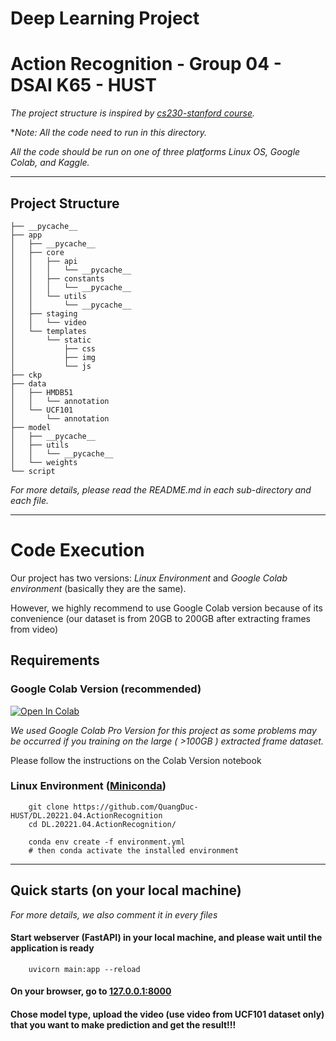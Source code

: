 # Deep Learning Project
# Action Recognition - Group 04 - DSAI K65 - HUST 
*The project structure is inspired by [cs230-stanford course](https://github.com/cs230-stanford/cs230-code-examples).*

**Note: All the code need to run in this directory.* 

*All the code should be run on one of three platforms Linux OS, Google Colab, and Kaggle.*

---
## Project Structure 

```
├── __pycache__
├── app
│   ├── __pycache__
│   ├── core
│   │   ├── api
│   │   │   └── __pycache__
│   │   ├── constants
│   │   │   └── __pycache__
│   │   └── utils
│   │       └── __pycache__
│   ├── staging
│   │   └── video
│   └── templates
│       └── static
│           ├── css
│           ├── img
│           └── js
├── ckp
├── data
│   ├── HMDB51
│   │   └── annotation
│   └── UCF101
│       └── annotation
├── model
│   ├── __pycache__
│   ├── utils
│   │   └── __pycache__
│   └── weights
└── script
```
*For more details, please read the README.md in each sub-directory and each file.*

---
# Code Execution   
Our project has two versions: *Linux Environment* and *Google Colab environment* (basically they are the same). 

However, we highly recommend to use Google Colab version because of its convenience (our dataset is from 20GB to 200GB after extracting frames from video)

## Requirements
### Google Colab Version (recommended)

[![Open In Colab](https://colab.research.google.com/assets/colab-badge.svg)](https://colab.research.google.com/drive/1Cm7VICYWw32mVDEAEXYDsUQHrw3TlKfN?usp=sharing)

*We used Google Colab Pro Version for this project as some problems may be occurred if you training on the large ( >100GB ) extracted frame dataset.*

Please follow the instructions on the Colab Version notebook
### Linux Environment ([Miniconda](https://docs.conda.io/en/latest/miniconda.html))
```
    git clone https://github.com/QuangDuc-HUST/DL.20221.04.ActionRecognition
    cd DL.20221.04.ActionRecognition/

    conda env create -f environment.yml
    # then conda activate the installed environment
```
---


## Quick starts (on your local machine)
*For more details, we also comment it in every files*


#### Start webserver (FastAPI) in your local machine, and please wait until the application is ready
```
    uvicorn main:app --reload
```

#### On your browser, go to <a href="http://127.0.0.1:8000" class="external-link" target="_blank">127.0.0.1:8000</a>

#### Chose model type, upload the video (use video from UCF101 dataset only) that you want to make prediction and get the result!!!



